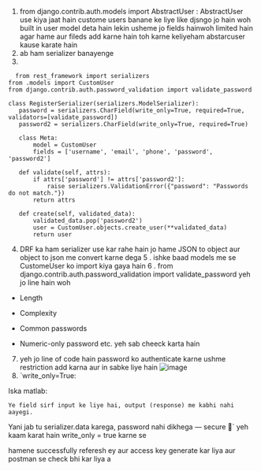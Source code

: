 1. from django.contrib.auth.models import AbstractUser : AbstractUser use kiya jaat hain custome users banane ke liye
   like djsngo jo hain woh built in user model deta hain lekin usheme jo fields hainwoh limited hain agar hame aur fileds add karne hain toh karne keliyeham abstarcuser kause karate hain
2. ab ham serializer banayenge
3.
 ```
   from rest_framework import serializers
from .models import CustomUser
from django.contrib.auth.password_validation import validate_password

class RegisterSerializer(serializers.ModelSerializer):
    password = serializers.CharField(write_only=True, required=True, validators=[validate_password])
    password2 = serializers.CharField(write_only=True, required=True)

    class Meta:
        model = CustomUser
        fields = ['username', 'email', 'phone', 'password', 'password2']

    def validate(self, attrs):
        if attrs['password'] != attrs['password2']:
            raise serializers.ValidationError({"password": "Passwords do not match."})
        return attrs

    def create(self, validated_data):
        validated_data.pop('password2')
        user = CustomUser.objects.create_user(**validated_data)
        return user
   ```
4. DRF ka ham serializer use kar rahe hain jo hame JSON to object aur object to json me convert karne dega
5 . ishke baad models me se CustomeUser ko import kiya gaya hain
6 . from django.contrib.auth.password_validation import validate_password  yeh jo line hain woh
  - Length

  - Complexity

  - Common passwords

  - Numeric-only password etc. yeh sab cheeck karta hain

7. yeh jo line of code hain password ko authenticate karne ushme restriction add karna aur in sabke liye hain ![image](https://github.com/user-attachments/assets/505253ce-1382-4dd6-a9ca-4b654730606d)
8. `write_only=True:

Iska matlab:

    Ye field sirf input ke liye hai, output (response) me kabhi nahi aayegi.

Yani jab tu serializer.data karega, password nahi dikhega — secure 🔐` yeh kaam karat hain write_only = true karne se 

hamene successfully referesh ey aur access key generate kar liya aur postman se check bhi kar liya a



 

